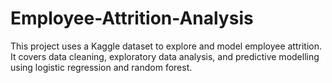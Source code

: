 # Employee-Attrition-Analysis
This project uses a Kaggle dataset to explore and model employee attrition. It covers data cleaning, exploratory data analysis, and predictive modelling using logistic regression and random forest.
